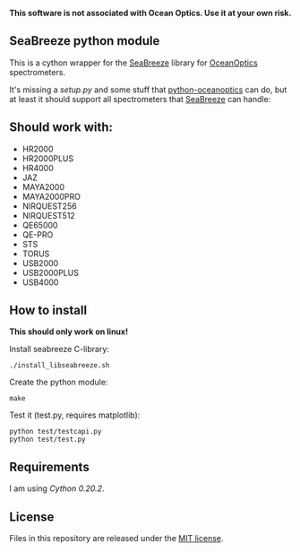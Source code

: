 **This software is not associated with Ocean Optics. Use it at your own risk.**

## SeaBreeze python module ##

This is a cython wrapper for the [SeaBreeze](http://oceanoptics.com/product/seabreeze/)
library for [OceanOptics](http://www.oceanoptics.com/) spectrometers.

It's missing a _setup.py_ and some stuff that [python-oceanoptics](https://github.com/ap--/python-oceanoptics)
can do, but at least it should support all spectrometers that [SeaBreeze](http://oceanoptics.com/product/seabreeze/)
can handle:

## Should work with: ##

* HR2000
* HR2000PLUS
* HR4000
* JAZ
* MAYA2000
* MAYA2000PRO
* NIRQUEST256
* NIRQUEST512
* QE65000
* QE-PRO
* STS
* TORUS
* USB2000
* USB2000PLUS
* USB4000

## How to install ##

**This should only work on linux!**

Install seabreeze C-library:
```
./install_libseabreeze.sh
```

Create the python module:
```
make
```

Test it (test.py, requires matplotlib):
```
python test/testcapi.py
python test/test.py
```

## Requirements ##

I am using _Cython 0.20.2_.

## License ##

Files in this repository are released under the [MIT license](LICENSE.md).
